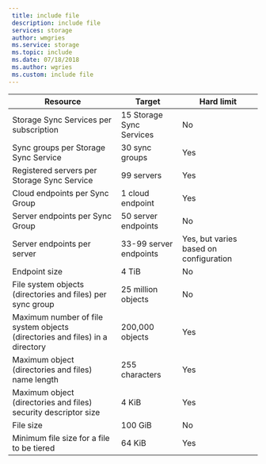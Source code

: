 ```yaml
---
 title: include file
 description: include file
 services: storage
 author: wmgries
 ms.service: storage
 ms.topic: include
 ms.date: 07/18/2018
 ms.author: wgries
 ms.custom: include file
---
```

| Resource | Target | Hard limit |
|----------|--------------|------------|
| Storage Sync Services per subscription | 15 Storage Sync Services | No |
| Sync groups per Storage Sync Service | 30 sync groups | Yes |
| Registered servers per Storage Sync Service | 99 servers | Yes |
| Cloud endpoints per Sync Group | 1 cloud endpoint | Yes |
| Server endpoints per Sync Group | 50 server endpoints | No |
| Server endpoints per server | 33-99 server endpoints | Yes, but varies based on configuration |
| Endpoint size | 4 TiB | No |
| File system objects (directories and files) per sync group | 25 million objects | No |
| Maximum number of file system objects (directories and files) in a directory | 200,000 objects | Yes |
| Maximum object (directories and files) name length | 255 characters | Yes |
| Maximum object (directories and files) security descriptor size | 4 KiB | Yes |
| File size | 100 GiB | No |
| Minimum file size for a file to be tiered | 64 KiB | Yes |
